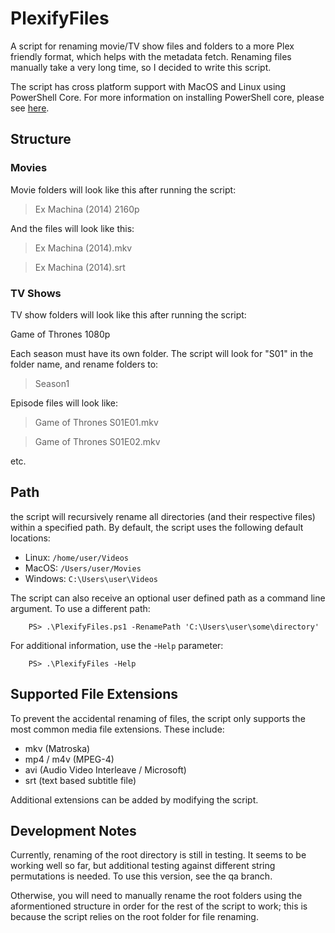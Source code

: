 # PlexifyFiles

A script for renaming movie/TV show files and folders to a more Plex friendly format, which helps with the metadata fetch. Renaming files manually take a very long time, so I decided to write this script.



The script has cross platform support with MacOS and Linux using PowerShell Core. For more information on installing PowerShell core, please see [here](https://docs.microsoft.com/en-us/powershell/scripting/install/installing-powershell?view=powershell-7.1).

## Structure

### Movies

Movie folders will look like this after running the script:

>Ex Machina (2014) 2160p

And the files will look like this:

>Ex Machina (2014).mkv

>Ex Machina (2014).srt

### TV Shows

TV show folders will look like this after running the script:

Game of Thrones 1080p

Each season must have its own folder. The script will look for "S01" in the folder name, and rename folders to:

>Season1

Episode files will look like:

>Game of Thrones S01E01.mkv

>Game of Thrones S01E02.mkv  

etc.

## Path

the script will recursively rename all directories (and their respective files) within a specified path. By default, the script uses the following default locations:

- Linux:   `/home/user/Videos`
- MacOS:   `/Users/user/Movies`
- Windows: `C:\Users\user\Videos`

The script can also receive an optional user defined path as a command line argument. To use a different path:

        PS> .\PlexifyFiles.ps1 -RenamePath 'C:\Users\user\some\directory'
        
For additional information, use the -`Help` parameter:

        PS> .\PlexifyFiles -Help
        
## Supported File Extensions

To prevent the accidental renaming of files, the script only supports the most common media file extensions. These include:

- mkv (Matroska)
- mp4 / m4v (MPEG-4)
- avi (Audio Video Interleave / Microsoft)
- srt (text based subtitle file)

Additional extensions can be added by modifying the script. 

## Development Notes

Currently, renaming of the root directory is still in testing. It seems to be working well so far, but additional testing against different string permutations is needed. To use this version, see the qa branch.

Otherwise, you will need to manually rename the root folders using the aformentioned structure in order for the rest of the script to work; this is because the script relies on the root folder for file renaming.
